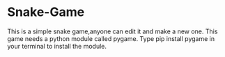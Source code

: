 # Snake-Game
This is a simple snake game,anyone can edit it and make a new one.
This game needs a python module called pygame.
Type pip install pygame in your terminal to install the module.
